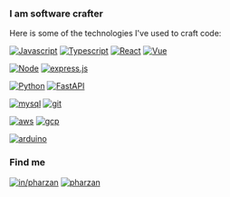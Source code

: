 ### I am software crafter


Here is some of the technologies I've used to craft code:

[![Javascript][javascript]][javascript-url] [![Typescript][typescript]][typescript-url] [![React][React.js]][React-url] [![Vue][Vue.js]][Vue-url] 

[![Node][Node.js]][Node-url] [![express.js][express.js]][express.js-url] 

[![Python][python]][python-url] [![FastAPI][FastAPI]][FastAPI-url] 

[![mysql][mysql]][mysql-url] [![git][git]][git-url]

[![aws][aws]][aws-url] [![gcp][gcp]][gcp-url] 

[![arduino][arduino]][arduino-url]

### Find me

[![in/pharzan][linkedin]][linkedin-url]
[![pharzan][twitter]][twitter-url]



[React.js]: https://img.shields.io/badge/React-20232A?style=for-the-badge&logo=react&logoColor=61DAFB
[React-url]: https://reactjs.org/
[Vue.js]: https://img.shields.io/badge/Vue.js-35495E?style=for-the-badge&logo=vuedotjs&logoColor=4FC08D
[Vue-url]: https://vuejs.org/
[Node.js]: https://img.shields.io/badge/Node.js-339933?style=for-the-badge&logo=nodedotjs&logoColor=white
[Node-url]: https://nodejs.org/en
[FastAPI]: https://img.shields.io/badge/fastapi-109989?style=for-the-badge&logo=FASTAPI&logoColor=white
[FastAPI-url]: https://fastapi.tiangolo.com/lo/
[javascript]: https://img.shields.io/badge/JavaScript-323330?style=for-the-badge&logo=javascript&logoColor=F7DF1E
[javascript-url]: https://www.ecma-international.org/publications-and-standards/standards/ecma-262/
[python]: https://img.shields.io/badge/Python-FFD43B?style=for-the-badge&logo=python&logoColor=blue
[python-url]: https://www.python.org/
[express.js]: https://img.shields.io/badge/Express.js-000000?style=for-the-badge&logo=express&logoColor=white
[express.js-url]: https://expressjs.com/
[typescript]: https://img.shields.io/badge/TypeScript-007ACC?style=for-the-badge&logo=typescript&logoColor=white
[typescript-url]: https://www.typescriptlang.org/
[arduino]: https://img.shields.io/badge/Arduino_IDE-00979D?style=for-the-badge&logo=arduino&logoColor=white
[arduino-url]: https://www.arduino.cc/


[gcp]:https://img.shields.io/badge/Google_Cloud-4285F4?style=for-the-badge&logo=google-cloud&logoColor=white
[gcp-url]: https://cloud.google.com/

[aws]: https://img.shields.io/badge/Amazon_AWS-FF9900?style=for-the-badge&logo=amazonaws&logoColor=white
[aws-url]:https://aws.amazon.com/console/
[mysql]:https://img.shields.io/badge/mysql-%2300f.svg?style=for-the-badge&logo=mysql&logoColor=white
[mysql-url]:https://dev.mysql.com
[git]: https://img.shields.io/badge/Git-F05032.svg?style=for-the-badge&logo=Git&logoColor=white
[git-url]:https://git-scm.com/

[linkedin-url]: https://www.linkedin.com/in/pharzan/
[linkedin]: https://img.shields.io/badge/LinkedIn-0A66C2.svg?style=for-the-badge&logo=LinkedIn&logoColor=white
[twitter-url]: https://www.twitter.com/pharzan/
[twitter]: https://img.shields.io/badge/Twitter-1DA1F2.svg?style=for-the-badge&logo=Twitter&logoColor=white


